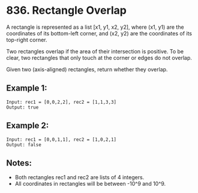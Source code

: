 # 836. Rectangle Overlap

A rectangle is represented as a list [x1, y1, x2, y2], where (x1, y1) are the coordinates of its bottom-left corner, and (x2, y2) are the coordinates of its top-right corner.

Two rectangles overlap if the area of their intersection is positive.  To be clear, two rectangles that only touch at the corner or edges do not overlap.

Given two (axis-aligned) rectangles, return whether they overlap.

## Example 1:

```
Input: rec1 = [0,0,2,2], rec2 = [1,1,3,3]
Output: true
```

## Example 2:

```
Input: rec1 = [0,0,1,1], rec2 = [1,0,2,1]
Output: false
```

## Notes:

* Both rectangles rec1 and rec2 are lists of 4 integers.
* All coordinates in rectangles will be between -10^9 and 10^9.
